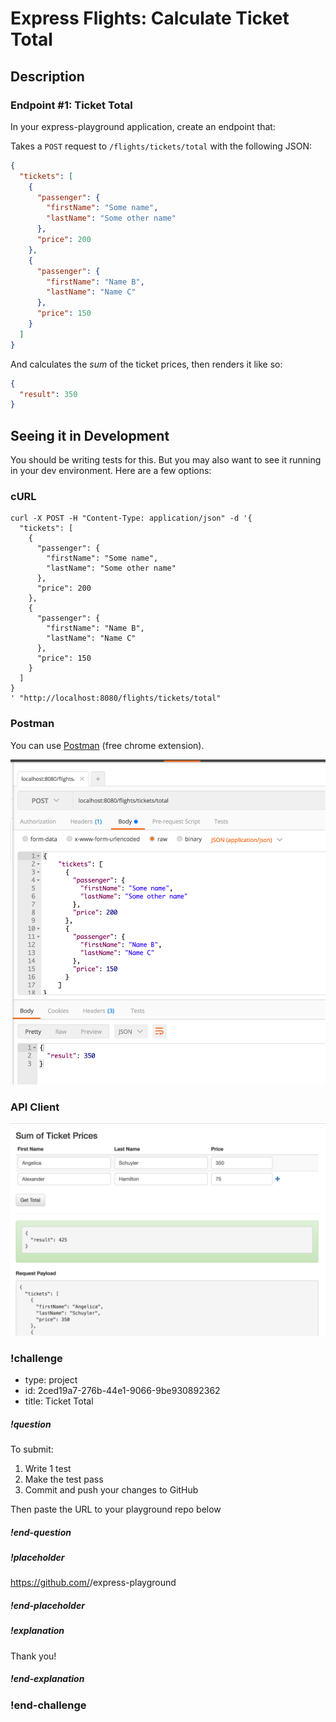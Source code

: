 # Express Flights: Calculate Ticket Total

## Description

### Endpoint #1: Ticket Total

In your express-playground application, create an endpoint that:

Takes a `POST` request to `/flights/tickets/total` with the following JSON:

  ```json
  {
    "tickets": [
      {
        "passenger": {
          "firstName": "Some name",
          "lastName": "Some other name"
        },
        "price": 200
      },
      {
        "passenger": {
          "firstName": "Name B",
          "lastName": "Name C"
        },
        "price": 150
      }
    ]
  }
  ```

And calculates the _sum_ of the ticket prices, then renders it like so:

```json
{
  "result": 350
}
```

## Seeing it in Development

You should be writing tests for this.  But you may also want to see it running in your dev environment.  Here are a few options:

### cURL

```
curl -X POST -H "Content-Type: application/json" -d '{
  "tickets": [
    {
      "passenger": {
        "firstName": "Some name",
        "lastName": "Some other name"
      },
      "price": 200
    },
    {
      "passenger": {
        "firstName": "Name B",
        "lastName": "Name C"
      },
      "price": 150
    }
  ]
}
' "http://localhost:8080/flights/tickets/total"
```

### Postman

You can use [Postman](https://www.getpostman.com/) (free chrome extension).

![](../../images/projects/flights/ticket-total-postman.png)

### API Client

![](../../images/projects/flights/ticket-total-api-client.png)


### !challenge
* type: project
* id: 2ced19a7-276b-44e1-9066-9be930892362
* title: Ticket Total

##### !question

To submit:

1. Write 1 test
1. Make the test pass
1. Commit and push your changes to GitHub

Then paste the URL to your playground repo below
##### !end-question

##### !placeholder
https://github.com/<your name>/express-playground
##### !end-placeholder

##### !explanation
Thank you!
##### !end-explanation
### !end-challenge
